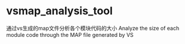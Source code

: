 # vsmap_analysis_tool
通过vs生成的map文件分析各个模块代码的大小
Analyze the size of each module code through the MAP file generated by VS

